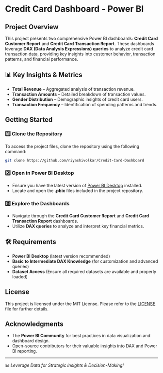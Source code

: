 # Credit Card Dashboard - Power BI

## Project Overview
This project presents two comprehensive Power BI dashboards: **Credit Card Customer Report** and **Credit Card Transaction Report**. These dashboards leverage **DAX (Data Analysis Expressions) queries** to analyze credit card transaction data, providing key insights into customer behavior, transaction patterns, and financial performance.

## 📊 Key Insights & Metrics
- **Total Revenue** – Aggregated analysis of transaction revenue.
- **Transaction Amounts** – Detailed breakdown of transaction values.
- **Gender Distribution** – Demographic insights of credit card users.
- **Transaction Frequency** – Identification of spending patterns and trends.

## Getting Started
### 1️⃣ Clone the Repository
To access the project files, clone the repository using the following command:
```bash
git clone https://github.com/riyashivolkar/Credit-Card-Dashboard
```

### 2️⃣ Open in Power BI Desktop
- Ensure you have the latest version of [Power BI Desktop](https://powerbi.microsoft.com/) installed.
- Locate and open the **.pbix** files included in the project repository.

### 3️⃣ Explore the Dashboards
- Navigate through the **Credit Card Customer Report** and **Credit Card Transaction Report** dashboards.
- Utilize **DAX queries** to analyze and interpret key financial metrics.

## 🛠️ Requirements
- **Power BI Desktop** (latest version recommended)
- **Basic to Intermediate DAX Knowledge** (for customization and advanced queries)
- **Dataset Access** (Ensure all required datasets are available and properly loaded)

## License
This project is licensed under the MIT License. Please refer to the [LICENSE](LICENSE) file for further details.

## Acknowledgments
- The **Power BI Community** for best practices in data visualization and dashboard design.
- Open-source contributors for their valuable insights into DAX and Power BI reporting.

---
📊 *Leverage Data for Strategic Insights & Decision-Making!*
